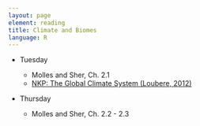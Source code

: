 ```yaml
---
layout: page
element: reading
title: Climate and Biomes
language: R
---
```


* Tuesday

  * Molles and Sher, Ch. 2.1
  * [NKP: The Global Climate System (Loubere, 2012)](https://www.nature.com/scitable/knowledge/library/the-global-climate-system-74649049)

* Thursday

  * Molles and Sher, Ch. 2.2 - 2.3
